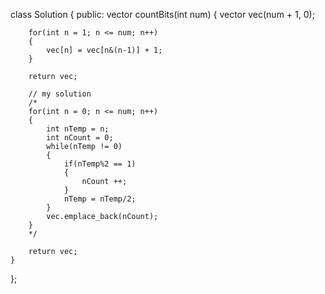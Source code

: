 class Solution {
public:
    vector<int> countBits(int num) {
        vector<int> vec(num + 1, 0);
        
        for(int n = 1; n <= num; n++)
        {
            vec[n] = vec[n&(n-1)] + 1;
        }
        
        return vec;
        
        // my solution
        /*
        for(int n = 0; n <= num; n++)
        {
            int nTemp = n;
            int nCount = 0;
            while(nTemp != 0)
            {
                if(nTemp%2 == 1)
                {
                    nCount ++;
                }
                nTemp = nTemp/2;
            }
            vec.emplace_back(nCount);
        }
        */
        
        return vec;
    }
};
